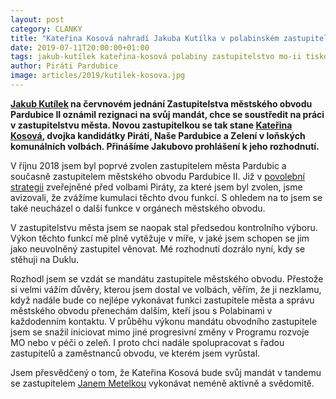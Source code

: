 ```yaml
---
layout: post
category: CLANKY
title: "Kateřina Kosová nahradí Jakuba Kutílka v polabinském zastupitelstvu"
date: 2019-07-11T20:00:00+01:00
tags: jakub-kutílek kateřina-kosová polabiny zastupitelstvo mo-ii tiskove-zpravy
author: Piráti Pardubice
image: articles/2019/kutilek-kosova.jpg
---
```


**[Jakub Kutílek](https://pardubice.pirati.cz/clenove/jakub-kutilek/) na červnovém jednání Zastupitelstva městského obvodu Pardubice II oznámil rezignaci na svůj mandát, chce se soustředit na práci v zastupitelstvu města. Novou zastupitelkou se tak stane [Kateřina Kosová](https://pardubice.pirati.cz/clenove/katerina-kosova/), dvojka kandidátky Piráti, Naše Pardubice a Zelení v loňských komunálních volbách. Přinášíme Jakubovo prohlášení k jeho rozhodnutí.**

V říjnu 2018 jsem byl poprvé zvolen zastupitelem města Pardubic a současně zastupitelem městského obvodu Pardubice II. Již v [povolební strategii](https://pardubice.pirati.cz/tiskove-zpravy/pardubicti-pirati-prichazi-s-jasnou-povolebni-strategii/) zveřejněné před volbami Piráty, za které jsem byl zvolen, jsme avizovali, že zvážíme kumulaci těchto dvou funkcí. S ohledem na to jsem se také neucházel o další funkce v orgánech městského obvodu.

V zastupitelstvu města jsem se naopak stal předsedou kontrolního výboru. Výkon těchto funkcí mě plně vytěžuje v míře, v jaké jsem schopen se jim jako neuvolněný zastupitel věnovat. Mé rozhodnutí dozrálo nyní, kdy se stěhuji na Duklu.

Rozhodl jsem se vzdát se mandátu zastupitele městského obvodu. Přestože si velmi vážím důvěry, kterou jsem dostal ve volbách, věřím, že ji nezklamu, když nadále bude co nejlépe vykonávat funkci zastupitele města a správu městského obvodu přenechám dalším, kteří jsou s Polabinami v každodenním kontaktu. V průběhu výkonu mandátu obvodního zastupitele jsem se snažil iniciovat mimo jiné progresivní změny v Programu rozvoje MO nebo v péči o zeleň. I proto chci nadále spolupracovat s řadou zastupitelů a zaměstnanců obvodu, ve kterém jsem vyrůstal.

Jsem přesvědčený o tom, že Kateřina Kosová bude svůj mandát v tandemu se zastupitelem [Janem Metelkou](https://pardubice.pirati.cz/clenove/jan-metelka/) vykonávat neméně aktivně a svědomitě.
